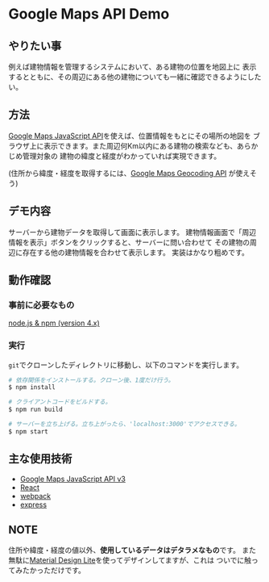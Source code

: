 # Google Maps API Demo

## やりたい事

例えば建物情報を管理するシステムにおいて、ある建物の位置を地図上に
表示するとともに、その周辺にある他の建物についても一緒に確認できるようにしたい。

## 方法

[Google Maps JavaScript API][google-maps-api-js]を使えば、位置情報をもとにその場所の地図を
ブラウザ上に表示できます。また周辺何Km以内にある建物の検索なども、あらかじめ管理対象の
建物の緯度と経度がわかっていれば実現できます。

(住所から緯度・経度を取得するには、[Google Maps Geocoding API](https://developers.google.com/maps/documentation/geocoding/intro)
が使えそう)

## デモ内容

サーバーから建物データを取得して画面に表示します。
建物情報画面で「周辺情報を表示」ボタンをクリックすると、サーバーに問い合わせて
その建物の周辺に存在する他の建物情報を合わせて表示します。
実装はかなり粗めです。

## 動作確認

### 事前に必要なもの

[node.js & npm (version 4.x)](https://nodejs.org/en/)

### 実行

`git`でクローンしたディレクトリに移動し、以下のコマンドを実行します。

```sh
# 依存関係をインストールする。クローン後、1度だけ行う。
$ npm install

# クライアントコードをビルドする。
$ npm run build

# サーバーを立ち上げる。立ち上がったら、'localhost:3000'でアクセスできる。
$ npm start
```

## 主な使用技術

* [Google Maps JavaScript API v3][google-maps-api-js]
* [React](https://facebook.github.io/react/)
* [webpack](https://webpack.github.io/)
* [express](http://expressjs.com/)

## NOTE

住所や緯度・経度の値以外、**使用しているデータはデタラメなもの**です。
また無駄に[Material Design Lite](http://www.getmdl.io/)を使ってデザインしてますが、これは
ついでに触ってみたかっただけです。

[google-maps-api-js]: https://developers.google.com/maps/documentation/javascript/
